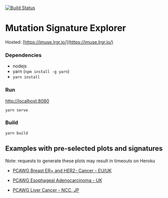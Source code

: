 [![Build Status](https://travis-ci.org/lrgr/mutation-signature-explorer.svg?branch=master)](https://travis-ci.org/lrgr/mutation-signature-explorer)

# Mutation Signature Explorer

Hosted: [https://imuse.lrgr.io/](https://imuse.lrgr.io/)

### Dependencies
- nodejs
- yarn (`npm install -g yarn`)
- `yarn install`

### Run
[http://localhost:8080](http://localhost:8080)
```
yarn serve
```

### Build
```
yarn build
```

## Examples with pre-selected plots and signatures
Note: requests to generate these plots may result in timeouts on Heroku

- [PCAWG Breast ER+ and HER2- Cancer - EU/UK](http://localhost:8080/#{%22data%22:{%22sources%22:[%22PCAWG-BRCA-EU%22],%22signatures%22:[%22COSMIC%201%22,%22COSMIC%202%22,%22COSMIC%203%22,%22COSMIC%205%22,%22COSMIC%206%22,%22COSMIC%208%22,%22COSMIC%2013%22,%22COSMIC%2017%22,%22COSMIC%2018%22,%22COSMIC%2020%22,%22COSMIC%2026%22,%22COSMIC%2030%22]},%22plots%22:[{%22type%22:%22ExposuresPlot%22,%22options%22:{}},{%22type%22:%22KataegisPlot%22,%22options%22:{}},{%22type%22:%22RainfallPlot%22,%22options%22:{%22proj_id%22:%22PCAWG-BRCA-EU%22,%22donor_id%22:%22DO218605%22}},{%22type%22:%22RainfallPlot%22,%22options%22:{%22proj_id%22:%22PCAWG-BRCA-EU%22,%22donor_id%22:%22DO220824%22}},{%22type%22:%22RainfallPlot%22,%22options%22:{%22proj_id%22:%22PCAWG-BRCA-EU%22,%22donor_id%22:%22DO218173%22}},{%22type%22:%22SignatureGenomeBinsPlot%22,%22options%22:{}}],%22chr%22:{%22value%22:%226%22,%22start%22:0,%22end%22:171115067}})

- [PCAWG Esophageal Adenocarcinoma - UK](http://localhost:8080/#{%22data%22:{%22sources%22:[%22PCAWG-ESAD-UK%22],%22signatures%22:[%22COSMIC%201%22,%22COSMIC%202%22,%22COSMIC%204%22,%22COSMIC%205%22,%22COSMIC%206%22,%22COSMIC%2017%22],%22chromosome%22:%226%22,%22regionWidth%22:1000000},%22plots%22:[{%22type%22:%22ExposuresPlot%22,%22options%22:{}},{%22type%22:%22KataegisPlot%22,%22options%22:{}},{%22type%22:%22SignatureGenomeBinsPlot%22,%22options%22:{}},{%22type%22:%22RainfallPlot%22,%22options%22:{%22proj_id%22:%22PCAWG-ESAD-UK%22,%22donor_id%22:%22DO50307%22}}],%22chr%22:{%22value%22:%226%22,%22start%22:0,%22end%22:171115067}})

- [PCAWG Liver Cancer - NCC, JP](http://localhost:8080/#{%22data%22:{%22sources%22:[%22PCAWG-LINC-JP%22],%22signatures%22:[%22COSMIC%201%22,%22COSMIC%204%22,%22COSMIC%205%22,%22COSMIC%206%22,%22COSMIC%2012%22,%22COSMIC%2016%22,%22COSMIC%2017%22,%22COSMIC%2022%22,%22COSMIC%2023%22,%22COSMIC%2024%22]},%22plots%22:[{%22type%22:%22ExposuresPlot%22,%22options%22:{}},{%22type%22:%22KataegisPlot%22,%22options%22:{}},{%22type%22:%22RainfallPlot%22,%22options%22:{%22proj_id%22:%22PCAWG-LINC-JP%22,%22donor_id%22:%22DO45029%22}},{%22type%22:%22RainfallPlot%22,%22options%22:{%22proj_id%22:%22PCAWG-LINC-JP%22,%22donor_id%22:%22DO45047%22}},{%22type%22:%22RainfallPlot%22,%22options%22:{%22proj_id%22:%22PCAWG-LINC-JP%22,%22donor_id%22:%22DO45051%22}}],%22chr%22:{%22value%22:%224%22,%22start%22:0,%22end%22:191154276}})